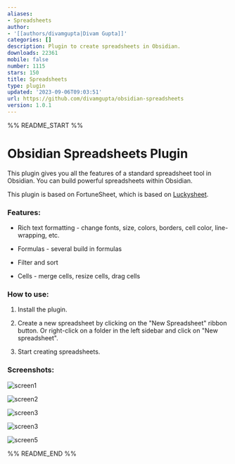 ```yaml
---
aliases:
- Spreadsheets
author:
- '[[authors/divamgupta|Divam Gupta]]'
categories: []
description: Plugin to create spreadsheets in Obsidian.
downloads: 22361
mobile: false
number: 1115
stars: 150
title: Spreadsheets
type: plugin
updated: '2023-09-06T09:03:51'
url: https://github.com/divamgupta/obsidian-spreadsheets
version: 1.0.1
---
```


%% README_START %%

# Obsidian Spreadsheets Plugin

This plugin gives you all the features of a standard spreadsheet tool in Obsidian. You can build powerful spreadsheets within Obsidian. 

This plugin is based on FortuneSheet, which is based on [Luckysheet](https://github.com/dream-num/Luckysheet). 

### Features: 

- Rich text formatting - change fonts, size, colors, borders, cell color, line-wrapping, etc.

- Formulas - several build in formulas 

- Filter and sort 

- Cells - merge cells, resize cells, drag cells 

### How to use:

1) Install the plugin.

2) Create a new spreadsheet by clicking on the "New Spreadsheet" ribbon button. Or right-click on a folder in the left sidebar and click on "New spreadsheet".

3) Start creating spreadsheets.

### Screenshots: 

![screen1](https://raw.githubusercontent.com/divamgupta/obsidian-spreadsheets/HEAD/assets/screen1.png)

![screen2](https://raw.githubusercontent.com/divamgupta/obsidian-spreadsheets/HEAD/assets/screen2.png)

![screen3](https://raw.githubusercontent.com/divamgupta/obsidian-spreadsheets/HEAD/assets/screen3.png)

![screen3](https://raw.githubusercontent.com/divamgupta/obsidian-spreadsheets/HEAD/assets/screen4.png)

![screen5](https://raw.githubusercontent.com/divamgupta/obsidian-spreadsheets/HEAD/assets/screen5.png)


%% README_END %%
